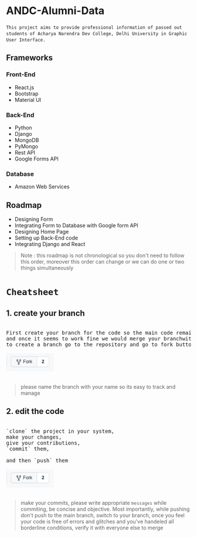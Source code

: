 # ANDC-Alumni-Data
`This project aims to provide professional information of passed out students of Acharya Narendra Dev College, Delhi University in Graphic User Interface.`

## Frameworks

### Front-End

- React.js
- Bootstrap
- Material UI

### Back-End

- Python
- Django
- MongoDB
- PyMongo
- Rest API
- Google Forms API

### Database 

- Amazon Web Services

## Roadmap

- Designing Form
- Integrating Form to Database with Google form API
- Designing Home Page
- Setting up Back-End code
- Integrating Django and React

> Note : this roadmap is not chronological so you don't need to follow this order, moreover this order can change or we can do one or two things simultaneously


# `Cheatsheet`

## 1. create your branch

<pre>

First create your branch for the code so the main code remains isolated from bugs you may cause while contributing, 
and once it seems to work fine we would merge your branchwith main. 
to create a branch go to the repository and go to fork button on top right menu 

<img src='readme-img/fork.png' height='50'>

</pre>

> please name the branch with your name so its easy to track and manage

## 2. edit the code

<pre>

`clone` the project in your system, 
make your changes, 
give your contributions, 
`commit` them,
 
and then `push` them

<img src='readme-img/fork.png' height='50'>

</pre>

> make your commits, please write appropriate `messages` while commiting, be concise and objective. Most importantly, while pushing don't push to the main branch, switch to your branch, once you feel your code is free of errors and glitches and you've handeled all  borderline conditions, verify it with everyone else to merge

